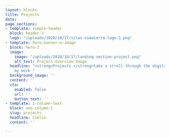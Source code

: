 ```yaml
---
layout: blocks
title: Projects
date: 
page_sections:
- template: simple-header
  block: header-3
  logo: "/uploads/2020/10/17/silas-niewierra-logo-1.png"
- template: hero-banner-w-image
  block: hero-2
  image:
    image: "/uploads/2020/10/17/landing-section-project.png"
    alt_text: Project Overview Image
  headline: "<strong>Projects </strong>take a stroll through the digital garden of
    my work "
  background_image: ''
  content: ''
  cta:
    enabled: false
    url: ''
    button_text: ''
- template: 1-column-text
  block: one-column-1
  slug: projects
  headline: Coolio
  content: ''

---
```

